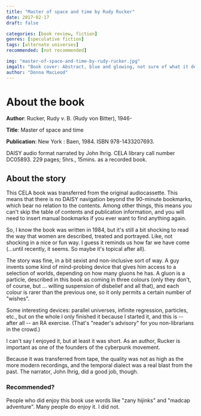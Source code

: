 ```yaml
---
title: "Master of space and time by Rudy Rucker"
date: 2017-02-17
draft: false

categories: [book review, fiction]
genres: [speculative fiction]
tags: [alternate universes]
recommended: [not recommended]

img: "master-of-space-and-time-by-rudy-rucker.jpg"
imgalt: "Book cover: Abstract, blue and glowing, not sure of what it depicts. Very futuristic-looking, though."
author: "Donna MacLeod"
---
```


# About the book

**Author**: Rucker, Rudy v. B. (Rudy von Bitter), 1946- 

**Title**: Master of space and time

**Publication**: New York : Baen, 1984. ISBN 978-1433207693.

DAISY audio format narrated by John Ihrig. CELA library call number DC05893. 229 pages; 5hrs., 15mins. as a recorded book.

## About the story

This CELA book was transferred from the original audiocassette. This means that there is no DAISY navigation beyond the 90-minute bookmarks, which bear no relation to the contents. Among other things, this means you can't skip the table of contents and publication information, and you will need to insert manual bookmarks if you ever want to find anything again.

So, I know the book was written in 1984, but it's still a bit shocking to read the way that women are described, treated and portrayed. Like, not shocking in a nice or fun way. I guess it reminds us how far we have come (…until recently, it seems. So maybe it's topical after all).

The story was fine, in a bit sexist and non-inclusive sort of way. A guy invents some kind of mind-probing device that gives him access to a selection of worlds, depending on how many gluons he has. A gluon is a particle, described in this book as coming in three colours (only they don't, of course, but … willing suspension of disbelief and all that), and each colour is rarer than the previous one, so it only permits a certain number of "wishes".

Some interesting devices: parallel universes, infinite regression, particles, etc., but on the whole I only finished it because I started it, and this is -- after all -- an RA exercise. (That's "reader's advisory" for you non-librarians in the crowd.)

I can't say I enjoyed it, but at least it was short. As an author, Rucker is important as one of the founders of the cyberpunk movement.

Because it was transferred from tape, the quality was not as high as the more modern recordings, and the temporal dialect was a real blast from the past. The narrator, John Ihrig, did a good job, though.

### Recommended?

People who did enjoy this book use words like "zany hijinks" and "madcap adventure".  Many people do enjoy it. I did not.